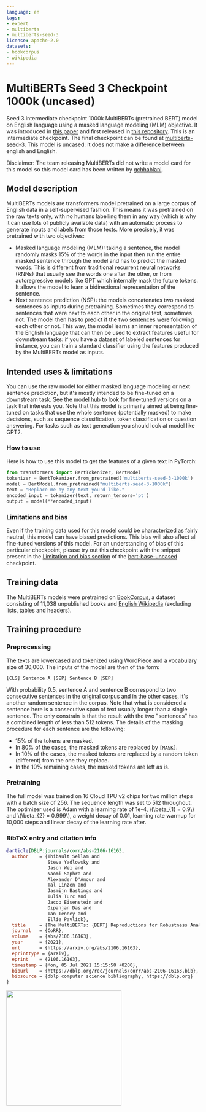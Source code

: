```yaml
---
language: en
tags:
- exbert
- multiberts
- multiberts-seed-3
license: apache-2.0
datasets:
- bookcorpus
- wikipedia
---
```

# MultiBERTs Seed 3 Checkpoint 1000k (uncased)
Seed 3 intermediate checkpoint 1000k MultiBERTs (pretrained BERT) model on English language using a masked language modeling (MLM) objective. It was introduced in
[this paper](https://arxiv.org/pdf/2106.16163.pdf) and first released in
[this repository](https://github.com/google-research/language/tree/master/language/multiberts). This is an intermediate checkpoint.
The final checkpoint can be found at [multiberts-seed-3](https://hf.co/multberts-seed-3). This model is uncased: it does not make a difference
between english and English.

Disclaimer: The team releasing MultiBERTs did not write a model card for this model so this model card has been written by [gchhablani](https://hf.co/gchhablani).

## Model description
MultiBERTs models are transformers model pretrained on a large corpus of English data in a self-supervised fashion. This means it
was pretrained on the raw texts only, with no humans labelling them in any way (which is why it can use lots of
publicly available data) with an automatic process to generate inputs and labels from those texts. More precisely, it
was pretrained with two objectives:
- Masked language modeling (MLM): taking a sentence, the model randomly masks 15% of the words in the input then run
  the entire masked sentence through the model and has to predict the masked words. This is different from traditional
  recurrent neural networks (RNNs) that usually see the words one after the other, or from autoregressive models like
  GPT which internally mask the future tokens. It allows the model to learn a bidirectional representation of the
  sentence.
- Next sentence prediction (NSP): the models concatenates two masked sentences as inputs during pretraining. Sometimes
  they correspond to sentences that were next to each other in the original text, sometimes not. The model then has to
  predict if the two sentences were following each other or not.
This way, the model learns an inner representation of the English language that can then be used to extract features
useful for downstream tasks: if you have a dataset of labeled sentences for instance, you can train a standard
classifier using the features produced by the MultiBERTs model as inputs.

## Intended uses & limitations
You can use the raw model for either masked language modeling or next sentence prediction, but it's mostly intended to
be fine-tuned on a downstream task. See the [model hub](https://huggingface.co/models?filter=multiberts) to look for
fine-tuned versions on a task that interests you.
Note that this model is primarily aimed at being fine-tuned on tasks that use the whole sentence (potentially masked)
to make decisions, such as sequence classification, token classification or question answering. For tasks such as text
generation you should look at model like GPT2.

### How to use
Here is how to use this model to get the features of a given text in PyTorch:
```python
from transformers import BertTokenizer, BertModel
tokenizer = BertTokenizer.from_pretrained('multiberts-seed-3-1000k')
model = BertModel.from_pretrained("multiberts-seed-3-1000k")
text = "Replace me by any text you'd like."
encoded_input = tokenizer(text, return_tensors='pt')
output = model(**encoded_input)
```

### Limitations and bias
Even if the training data used for this model could be characterized as fairly neutral, this model can have biased
predictions. This bias will also affect all fine-tuned versions of this model. For an understanding of bias of this particular
checkpoint, please try out this checkpoint with the snippet present in the [Limitation and bias section](https://huggingface.co/bert-base-uncased#limitations-and-bias) of the [bert-base-uncased](https://huggingface.co/bert-base-uncased) checkpoint.

## Training data
The MultiBERTs models were pretrained on [BookCorpus](https://yknzhu.wixsite.com/mbweb), a dataset consisting of 11,038
unpublished books and [English Wikipedia](https://en.wikipedia.org/wiki/English_Wikipedia) (excluding lists, tables and
headers).
## Training procedure

### Preprocessing
The texts are lowercased and tokenized using WordPiece and a vocabulary size of 30,000. The inputs of the model are
then of the form:
```
[CLS] Sentence A [SEP] Sentence B [SEP]
```
With probability 0.5, sentence A and sentence B correspond to two consecutive sentences in the original corpus and in
the other cases, it's another random sentence in the corpus. Note that what is considered a sentence here is a
consecutive span of text usually longer than a single sentence. The only constrain is that the result with the two
"sentences" has a combined length of less than 512 tokens.
The details of the masking procedure for each sentence are the following:
- 15% of the tokens are masked.
- In 80% of the cases, the masked tokens are replaced by `[MASK]`.
- In 10% of the cases, the masked tokens are replaced by a random token (different) from the one they replace.
- In the 10% remaining cases, the masked tokens are left as is.

### Pretraining
The full model was trained on 16 Cloud TPU v2 chips for two million steps with a batch size
of 256. The sequence length was set to 512 throughout. The optimizer
used is Adam with a learning rate of 1e-4, \\(\beta_{1} = 0.9\\) and \\(\beta_{2} = 0.999\\), a weight decay of 0.01,
learning rate warmup for 10,000 steps and linear decay of the learning rate after.

### BibTeX entry and citation info
```bibtex
@article{DBLP:journals/corr/abs-2106-16163,
  author    = {Thibault Sellam and
               Steve Yadlowsky and
               Jason Wei and
               Naomi Saphra and
               Alexander D'Amour and
               Tal Linzen and
               Jasmijn Bastings and
               Iulia Turc and
               Jacob Eisenstein and
               Dipanjan Das and
               Ian Tenney and
               Ellie Pavlick},
  title     = {The MultiBERTs: {BERT} Reproductions for Robustness Analysis},
  journal   = {CoRR},
  volume    = {abs/2106.16163},
  year      = {2021},
  url       = {https://arxiv.org/abs/2106.16163},
  eprinttype = {arXiv},
  eprint    = {2106.16163},
  timestamp = {Mon, 05 Jul 2021 15:15:50 +0200},
  biburl    = {https://dblp.org/rec/journals/corr/abs-2106-16163.bib},
  bibsource = {dblp computer science bibliography, https://dblp.org}
}
```
<a href="https://huggingface.co/exbert/?model=multiberts">
	<img width="300px" src="https://cdn-media.huggingface.co/exbert/button.png">
</a>
